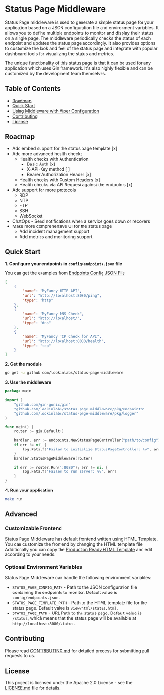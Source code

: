 # Status Page Middleware

Status Page middleware is used to generate a simple status page for your application based on a JSON configuration file and environment variables. It allows you to define multiple endpoints to monitor and display their status on a single page. The middleware periodically checks the status of each endpoint and updates the status page accordingly. It also provides options to customize the look and feel of the status page and integrate with popular dashboard tools for visualizing the status and metrics.

The unique functionality of this status page is that it can be used for any application which uses Gin framework. It's also highly flexible and can be customized by the development team themselves.

## Table of Contents

- [Roadmap](#roadmap)
- [Quick Start](#quick-start)
- [Using Middleware with Viper Configuration](#using-middleware-with-viper-configuration)
- [Contributing](#contributing)
- [License](#license)

## Roadmap

- Add embed support for the status page template [x]
- Add more advanced health checks
    - Health checks with Authentication
        - Basic Auth [x]
        - X-API-Key method [ ]
        - Bearer Authorization Header [x]
    - Health checks with Custom Headers [x]
    - Health checks via API Request against the endpoints [x]
- Add support for more protocols
    - RDP
    - NTP
    - FTP
    - SSH
    - WebSocket
- ChatOps - Send notifications when a service goes down or recovers
- Make more comprehensive UI for the status page
    - Add incident management support
    - Add metrics and monitoring support

## Quick Start

**1. Configure your endpoints in `config/endpoints.json` file**

You can get the examples from [Endpoints Config JSON File](./pkg/config/endpoints.json)

```json
[
    {
        "name": "MyFancy HTTP API",
        "url": "http://localhost:8080/ping",
        "type": "http"
    },
    {
        "name": "MyFancy DNS Check",
        "url": "http://localhost/",
        "type": "dns"
    },
    {
        "name": "MyFancy TCP Check for API",
        "url": "http://localhost:8080/health",
        "type": "tcp"
    }
]
```

**2. Get the module**

```bash
go get -u github.com/lookinlabs/status-page-middleware
```

**3. Use the middleware**

```go
package main

import (
	"github.com/gin-gonic/gin"
	"github.com/lookinlabs/status-page-middleware/pkg/endpoints"
	"github.com/lookinlabs/status-page-middleware/pkg/logger"
)

func main() {
	router := gin.Default()

	handler, err := endpoints.NewStatusPageController("path/to/config")
	if err != nil {
		log.Fatalf("Failed to initialize StatusPageController: %v", err)
	}
	handler.StatusPageMiddleware(router)

	if err := router.Run(":8080"); err != nil {
		log.Fatalf("Failed to run server: %v", err)
	}
}

```

**4. Run your application**

```bash
make run
```

## Advanced

### Customizable Frontend

Status Page Middleware has default frontend written using HTML Template. You can customize the frontend by changing the HTML template file. Additionally you can copy the [Production Ready HTML Template](view/html/status.html) and edit according to your needs.

### Optional Environment Variables

Status Page Middleware can handle the following environment variables:
- `STATUS_PAGE_CONFIG_PATH` - Path to the JSON configuration file containing the endpoints to monitor. Default value is `config/endpoints.json`.
- `STATUS_PAGE_TEMPLATE_PATH` - Path to the HTML template file for the status page. Default value is `view/html/status.html`.
- `STATUS_PAGE_PATH` - URL Path to the status page. Default value is `/status`, which means that the status page will be available at `http://localhost:8080/status`.

## Contributing

Please read [CONTRIBUTING.md](CONTRIBUTING.md) for detailed process for submitting pull requests to us.

## License

This project is licensed under the Apache 2.0 License - see the [LICENSE.md](LICENSE.md) file for details.
